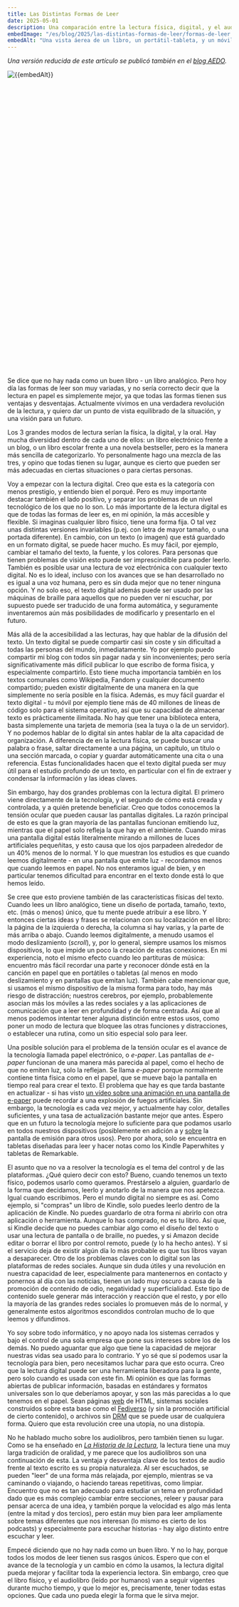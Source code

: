 ```yaml
---
title: Las Distintas Formas de Leer
date: 2025-05-01
description: Una comparación entre la lectura física, digital, y el audiolibro, y ideas para un futuro.
embedImage: "/es/blog/2025/las-distintas-formas-de-leer/formas-de-leer.avif"
embedAlt: "Una vista áerea de un libro, un portátil-tableta, y un móvil con auriculares sobre una mesa. El libro físico, Historia del Ferrocarril de España, es de tapa dura con ilustraciones de varios trenes del siglo 19 y mapas relacionados con cajas de texto, y tiene un marcador de libros. El portátil está plegado como una tableta y muestra Oedipus At Colonus, en el modo lector de Firefox, con opciones para cambiar el texto y el diseño, y usar la lectora de voz. El móvil tiene abierto el audiolibro Walkable City, con auriculares y su estuche puesto sobre el móvil."
---
```


*Una versión reducida de este artículo se publicó también en el [blog AEDO](https://aedo.blogia.com/2025/062301-las-distintas-formas-de-leer.php).*

<img class="small" src="formas-de-leer.avif" style="aspect-ratio: 1200/1594; display: block; margin: auto; margin-bottom: 16px;" alt="{{embedAlt}}">

Se dice que no hay nada como un buen libro - un libro analógico. Pero hoy día las formas de leer son muy variadas, y no sería correcto decir que la lectura en papel es simplemente mejor, ya que todas las formas tienen sus ventajas y desventajas. Actualmente vivimos en una verdadera revolución de la lectura, y quiero dar un punto de vista equilibrado de la situación, y una visión para un futuro.

Los 3 grandes modos de lectura serían la física, la digital, y la oral. Hay mucha diversidad dentro de cada uno de ellos: un libro electrónico frente a un blog, o un libro escolar frente a una novela bestseller, pero es la manera más sencilla de categorizarlo. Yo personalmente hago una mezcla de las tres, y opino que todas tienen su lugar, aunque es cierto que pueden ser más adecuadas en ciertas situaciones o para ciertas personas.

Voy a empezar con la lectura digital. Creo que esta es la categoría con menos prestigio, y entiendo bien el porqué. Pero es muy importante destacar también el lado positivo, y separar los problemas de un nivel tecnológico de los que no lo son. Lo más importante de la lectura digital es que de todas las formas de leer es, en mi opinión, la más accesible y flexible. Si imaginas cualquier libro físico, tiene una forma fija. O tal vez unas distintas versiones invariables (p.ej. con letra de mayor tamaño, o una portada diferente). En cambio, con un texto (o imagen) que está guardado en un formato digital, se puede hacer mucho. Es muy fácil, por ejemplo, cambiar el tamaño del texto, la fuente, y los colores. Para personas que tienen problemas de visión esto puede ser imprescindible para poder leerlo. También es posible usar una lectura de voz electrónica con cualquier texto digital. No es lo ideal, incluso con los avances que se han desarrollado no es igual a una voz humana, pero es sin duda mejor que no tener ninguna opción. Y no solo eso, el texto digital además puede ser usado por las máquinas de braille para aquellos que no pueden ver ni escuchar, por supuesto puede ser traducido de una forma automática, y seguramente inventaremos aún más posibilidades de modificarlo y presentarlo en el futuro.

Más allá de la accesibilidad a las lecturas, hay que hablar de la difusión del texto. Un texto digital se puede compartir casi sin coste y sin dificultad a todas las personas del mundo, inmediatamente. Yo por ejemplo puedo compartir mi blog con todos sin pagar nada y sin inconvenientes; pero sería significativamente más difícil publicar lo que escribo de forma física, y especialmente compartirlo. Esto tiene mucha importancia también en los textos comunales como Wikipedia, Fandom y cualquier documento compartido; pueden existir digitalmente de una manera en la que simplemente no sería posible en la física. Además, es muy fácil guardar el texto digital - tu móvil por ejemplo tiene más de 40 millones de líneas de código solo para el sistema operativo, así que su capacidad de almacenar texto es prácticamente ilimitada. No hay que tener una biblioteca entera, basta simplemente una tarjeta de memoria (sea la tuya o la de un servidor). Y no podemos hablar de lo digital sin antes hablar de la alta capacidad de organización. A diferencia de en la lectura física, se puede buscar una palabra o frase, saltar directamente a una página, un capítulo, un título o una sección marcada, o copiar y guardar automáticamente una cita o una referencia. Estas funcionalidades hacen que el texto digital pueda ser muy útil para el estudio profundo de un texto, en particular con el fin de extraer y condensar la información y las ideas claves.

Sin embargo, hay dos grandes problemas con la lectura digital. El primero viene directamente de la tecnología, y el segundo de cómo está creada y controlada, y a quién pretende beneficiar. Creo que todos conocemos la tensión ocular que pueden causar las pantallas digitales. La razón principal de esto es que la gran mayoría de las pantallas funcionan emitiendo luz, mientras que el papel solo refleja la que hay en el ambiente. Cuando miras una pantalla digital estás literalmente mirando a millones de luces artificiales pequeñitas, y esto causa que los ojos parpadeen alrededor de un 40% menos de lo normal. Y lo que muestran los estudios es que cuando leemos digitalmente - en una pantalla que emite luz - recordamos menos que cuando leemos en papel. No nos enteramos igual de bien, y en particular tenemos dificultad para encontrar en el texto donde está lo que hemos leído.

Se cree que esto proviene también de las características físicas del texto. Cuando lees un libro analógico, tiene un diseño de portada, tamaño, texto, etc. (más o menos) único, que tu mente puede atribuir a ese libro. Y entonces ciertas ideas y frases se relacionan con su localización en el libro: la página de la izquierda o derecha, la columna si hay varias, y la parte de más arriba o abajo. Cuando leemos digitalmente, a menudo usamos el modo deslizamiento (*scroll*), y, por lo general, siempre usamos los mismos dispositivos, lo que impide un poco la creación de estas conexiones. En mi experiencia, noto el mismo efecto cuando leo partituras de música: encuentro más fácil recordar una parte y reconocer dónde está en la canción en papel que en portátiles o tabletas (al menos en modo deslizamiento y en pantallas que emitan luz). También cabe mencionar que, si usamos el mismo dispositivo de la misma forma para todo, hay más riesgo de distracción; nuestros cerebros, por ejemplo, probablemente asocian más los móviles a las redes sociales y a las aplicaciones de comunicación que a leer en profundidad y de forma centrada. Así que al menos podemos intentar tener alguna distinción entre estos usos, como poner un modo de lectura que bloquee las otras funciones y distracciones, o establecer una rutina, como un sitio especial solo para leer.

Una posible solución para el problema de la tensión ocular es el avance de la tecnología llamada papel electrónico, o *e-paper*. Las pantallas de *e-paper* funcionan de una manera más parecida al papel, como el hecho de que no emiten luz, solo la reflejan. Se llama *e-paper* porque normalmente contiene tinta física como en el papel, que se mueve bajo la pantalla en tiempo real para crear el texto. El problema que hay es que tarda bastante en actualizar - si has visto [un vídeo sobre una animación en una pantalla de e-paper](https://youtu.be/2RQFYVfIgz0?si=0PrEh1_cUQ_iWrZE&t=62) puede recordar a una explosión de fuegos artificiales. Sin embargo, la tecnología es cada vez mejor, y actualmente hay color, detalles suficientes, y una tasa de actualización bastante mejor que antes. Espero que en un futuro la tecnología mejore lo suficiente para que podamos usarlo en todos nuestros dispositivos (posiblemente en adición a y [sobre](https://es.wikipedia.org/wiki/Mobvoi#TicWatch_Pro_3_GPS:~:text=Utiliza%20una%20tecnolog%C3%ADa%20de%20pantalla%20dual%2C%20donde%20la%20pantalla%20principal%20es%20una%20pantalla%20AMOLED%20mientras%20que%20la%20segunda%20es%20una%20pantalla%20FSTN%20de%20baja%20potencia%2E) la pantalla de emisión para otros usos). Pero por ahora, solo se encuentra en tabletas diseñadas para leer y hacer notas como los Kindle Paperwhites y tabletas de Remarkable.

El asunto que no va a resolver la tecnología es el tema del control y de las plataformas. ¿Qué quiero decir con esto? Bueno, cuando tenemos un texto físico, podemos usarlo como queramos. Prestárselo a alguien, guardarlo de la forma que decidamos, leerlo y anotarlo de la manera que nos apetezca. Igual cuando escribimos. Pero el mundo digital no siempre es así. Como ejemplo, si "compras" un libro de Kindle, solo puedes leerlo dentro de la aplicación de Kindle. No puedes guardarlo de otra forma ni abrirlo con otra aplicación o herramienta. Aunque lo has comprado, no es tu libro. Así que, si Kindle decide que no puedes cambiar algo como el diseño del texto o usar una lectura de pantalla o de braille, no puedes, y si Amazon decide editar o borrar el libro por control remoto, puede (y lo ha hecho antes). Y si el servicio deja de existir algún día lo más probable es que tus libros vayan a desaparecer. Otro de los problemas claves con lo digital son las plataformas de redes sociales. Aunque sin duda útiles y una revolución en nuestra capacidad de leer, especialmente para mantenernos en contacto y ponernos al día con las noticias, tienen un lado muy oscuro a causa de la promoción de contenido de odio, negatividad y superficialidad. Este tipo de contenido suele generar más interacción y reacción que el resto, y por ello la mayoría de las grandes redes sociales lo promueven más de lo normal, y generalmente estos algoritmos escondidos controlan mucho de lo que leemos y difundimos.

Yo soy sobre todo informático, y no apoyo nada los sistemas cerrados y bajo el control de una sola empresa que pone sus intereses sobre los de los demás. No puedo aguantar que algo que tiene la capacidad de mejorar nuestras vidas sea usado para lo contrario. Y yo sé que sí podemos usar la tecnología para bien, pero necesitamos luchar para que esto ocurra. Creo que la lectura digital puede ser una herramienta liberadora para la gente, pero solo cuando es usada con este fin. Mi opinión es que las formas abiertas de publicar información, basadas en estándares y formatos universales son lo que deberíamos apoyar, y son las más parecidas a lo que tenemos en el papel. Sean páginas [web](https://open-web-advocacy.org/es/) de HTML, sistemas sociales construidos sobre esta base como el [Fediverso](https://es.wikipedia.org/wiki/Fediverso) (y sin la promoción artificial de cierto contenido), o archivos sin [DRM](https://es.wikipedia.org/wiki/Gesti%C3%B3n_de_derechos_digitales) que se puede usar de cualquiera forma. Quiero que esta revolución cree una utopía, no una distopía.

No he hablado mucho sobre los audiolibros, pero también tienen su lugar. Como se ha enseñado en [*La Historia de la Lectura*](https://www.uah.es/es/estudios/descarga-de-ficheros/?anio=2024-25&codAsig=252013&codPlan=G252), la lectura tiene una muy larga tradición de oralidad, y me parece que los audiolibros son una continuación de esta. La ventaja y desventaja clave de los textos de audio frente al texto escrito es su propia naturaleza. Al ser escuchados, se pueden "leer" de una forma más relajada, por ejemplo, mientras se va caminando o viajando, o haciendo tareas repetitivas, como limpiar. Encuentro que no es tan adecuado para estudiar un tema en profundidad dado que es más complejo cambiar entre secciones, releer y pausar para pensar acerca de una idea, y también porque la velocidad es algo más lenta (entre la mitad y dos tercios), pero están muy bien para leer ampliamente sobre temas diferentes que nos interesan (lo mismo es cierto de los podcasts) y especialmente para escuchar historias - hay algo distinto entre escuchar y leer.

Empecé diciendo que no hay nada como un buen libro. Y no lo hay, porque todos los modos de leer tienen sus rasgos únicos. Espero que con el avance de la tecnología y un cambio en cómo la usamos, la lectura digital pueda mejorar y facilitar toda la experiencia lectora. Sin embargo, creo que el libro físico, y el audiolibro (leído por humanos) van a seguir vigentes durante mucho tiempo, y que lo mejor es, precisamente, tener todas estas opciones. Que cada uno pueda elegir la forma que le sirva mejor.
